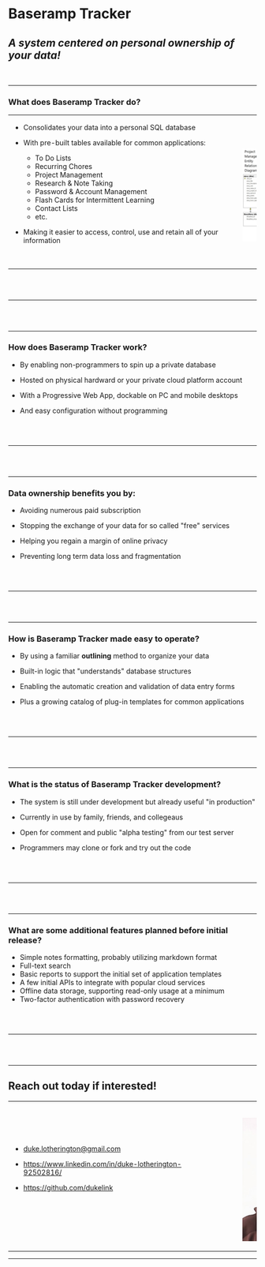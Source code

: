# Baseramp Tracker

## _A system centered on personal ownership of your data!_

<br/>

<hr/>

### What does Baseramp Tracker do?

<table border="0">
<tbody>
<tr>
<td>

* Consolidates your data into a personal SQL database

* With pre-built tables available for common applications:
  * To Do Lists
  * Recurring Chores
  * Project Management
  * Research & Note Taking
  * Password & Account Management
  * Flash Cards for Intermittent Learning
  * Contact Lists
  * etc.

* Making it easier to access, control, use and retain all of your information

&nbsp;&nbsp;&nbsp;&nbsp;&nbsp;&nbsp;&nbsp;&nbsp;&nbsp;&nbsp;&nbsp;&nbsp;&nbsp;&nbsp;&nbsp;&nbsp;&nbsp;&nbsp;&nbsp;&nbsp;&nbsp;&nbsp;&nbsp;&nbsp;&nbsp;&nbsp;&nbsp;&nbsp;&nbsp;&nbsp;&nbsp;&nbsp;&nbsp;&nbsp;&nbsp;&nbsp;&nbsp;&nbsp;&nbsp;&nbsp;&nbsp;&nbsp;&nbsp;&nbsp;&nbsp;&nbsp;&nbsp;&nbsp;&nbsp;&nbsp;&nbsp;&nbsp;&nbsp;&nbsp;&nbsp;&nbsp;&nbsp;&nbsp;&nbsp;&nbsp;&nbsp;&nbsp;&nbsp;&nbsp;&nbsp;&nbsp;&nbsp;&nbsp;&nbsp;&nbsp;&nbsp;&nbsp;&nbsp;&nbsp;&nbsp;&nbsp;&nbsp;&nbsp;&nbsp;&nbsp;&nbsp;&nbsp;&nbsp;&nbsp;&nbsp;&nbsp;&nbsp;&nbsp;&nbsp;&nbsp;&nbsp;&nbsp;&nbsp;&nbsp;&nbsp;&nbsp;&nbsp;&nbsp;&nbsp;&nbsp;&nbsp;&nbsp;&nbsp;&nbsp;&nbsp;&nbsp;&nbsp;&nbsp;&nbsp;&nbsp;&nbsp;&nbsp;
</td>
<td>
&nbsp;&nbsp;&nbsp;&nbsp;&nbsp;&nbsp;&nbsp;&nbsp;&nbsp;&nbsp;&nbsp;&nbsp;&nbsp;&nbsp;&nbsp;&nbsp;&nbsp;&nbsp;&nbsp;&nbsp;&nbsp;&nbsp;&nbsp;&nbsp;&nbsp;&nbsp;&nbsp;&nbsp;&nbsp;&nbsp;&nbsp;&nbsp;&nbsp;&nbsp;&nbsp;&nbsp;&nbsp;&nbsp;&nbsp;&nbsp;&nbsp;&nbsp;&nbsp;&nbsp;&nbsp;&nbsp;&nbsp;&nbsp;&nbsp;&nbsp;&nbsp;&nbsp;&nbsp;&nbsp;&nbsp;&nbsp;&nbsp;&nbsp;&nbsp;&nbsp;&nbsp;&nbsp;&nbsp;&nbsp;&nbsp;&nbsp;&nbsp;&nbsp;&nbsp;&nbsp;&nbsp;&nbsp;&nbsp;&nbsp;&nbsp;&nbsp;&nbsp;&nbsp;&nbsp;&nbsp;&nbsp;&nbsp;&nbsp;&nbsp;
<p align='center'><img src="./docs/ProjectsERD.jpg" width="250px"></p>
</td>
</tr>
</tbody>
</table>

<br/>
<br/>
<hr/>
<br/>
<br/>

<hr/>

### How does Baseramp Tracker work?

* By enabling non-programmers to spin up a private database

* Hosted on physical hardward or your private cloud platform account

* With a Progressive Web App, dockable on PC and mobile desktops

* And easy configuration without programming


<br/>
<br/>
<hr/>
<br/>
<br/>

<hr/>

### Data ownership benefits you by:

* Avoiding numerous paid subscription

* Stopping the exchange of your data for so called "free" services

* Helping you regain a margin of online privacy

* Preventing long term data loss and fragmentation
<br/>
<br/>
<hr/>
<br/>
<br/>

<hr/>

### How is Baseramp Tracker made easy to operate?

* By using a familiar **outlining** method to organize your data

* Built-in logic that "understands" database structures

* Enabling the automatic creation and validation of data entry forms

* Plus a growing catalog of plug-in templates for common applications
<br/>
<br/>
<hr/>
<br/>
<br/>

<hr/>

### What is the status of Baseramp Tracker development?

* The system is still under development but already useful "in production"

* Currently in use by family, friends, and collegeaus

* Open for comment and public "alpha testing" from our test server

* Programmers may clone or fork and try out the code
<br/>
<br/>
<hr/>
<br/>
<br/>

<hr/>

### What are some additional features planned before initial release?

* Simple notes formatting, probably utilizing markdown format
* Full-text search
* Basic reports to support the initial set of application templates
* A few initial APIs to integrate with popular cloud services
* Offline data storage, supporting read-only usage at a minimum
* Two-factor authentication with password recovery
<br/>
<br/>
<hr/>
<br/>
<br/>

<hr/>


## Reach out today if interested!

<table border="0">
<tbody>
<tr>
<td>

* duke.lotherington@gmail.com

* https://www.linkedin.com/in/duke-lotherington-92502816/

* https://github.com/dukelink

&nbsp;&nbsp;&nbsp;&nbsp;&nbsp;&nbsp;&nbsp;&nbsp;&nbsp;&nbsp;&nbsp;&nbsp;&nbsp;&nbsp;&nbsp;&nbsp;&nbsp;&nbsp;&nbsp;&nbsp;&nbsp;&nbsp;&nbsp;&nbsp;&nbsp;&nbsp;&nbsp;&nbsp;&nbsp;&nbsp;&nbsp;&nbsp;&nbsp;&nbsp;&nbsp;&nbsp;&nbsp;&nbsp;&nbsp;&nbsp;&nbsp;&nbsp;&nbsp;&nbsp;&nbsp;&nbsp;&nbsp;&nbsp;&nbsp;&nbsp;&nbsp;&nbsp;&nbsp;&nbsp;&nbsp;&nbsp;&nbsp;&nbsp;&nbsp;&nbsp;&nbsp;&nbsp;&nbsp;&nbsp;&nbsp;&nbsp;&nbsp;&nbsp;&nbsp;&nbsp;&nbsp;&nbsp;&nbsp;&nbsp;&nbsp;&nbsp;&nbsp;&nbsp;&nbsp;&nbsp;&nbsp;&nbsp;&nbsp;&nbsp;&nbsp;&nbsp;&nbsp;&nbsp;&nbsp;&nbsp;&nbsp;&nbsp;&nbsp;&nbsp;&nbsp;&nbsp;&nbsp;&nbsp;&nbsp;&nbsp;&nbsp;&nbsp;&nbsp;&nbsp;&nbsp;&nbsp;&nbsp;&nbsp;&nbsp;&nbsp;&nbsp;&nbsp;
</td>
<td>
&nbsp;&nbsp;&nbsp;&nbsp;&nbsp;&nbsp;&nbsp;&nbsp;&nbsp;&nbsp;&nbsp;&nbsp;&nbsp;&nbsp;&nbsp;&nbsp;&nbsp;&nbsp;&nbsp;&nbsp;&nbsp;&nbsp;&nbsp;&nbsp;&nbsp;&nbsp;&nbsp;&nbsp;&nbsp;&nbsp;&nbsp;&nbsp;&nbsp;&nbsp;&nbsp;&nbsp;&nbsp;&nbsp;&nbsp;&nbsp;&nbsp;&nbsp;&nbsp;&nbsp;&nbsp;&nbsp;&nbsp;&nbsp;&nbsp;&nbsp;&nbsp;&nbsp;&nbsp;&nbsp;&nbsp;&nbsp;&nbsp;&nbsp;&nbsp;&nbsp;&nbsp;&nbsp;&nbsp;&nbsp;&nbsp;&nbsp;&nbsp;&nbsp;&nbsp;&nbsp;&nbsp;&nbsp;&nbsp;&nbsp;&nbsp;&nbsp;&nbsp;&nbsp;&nbsp;&nbsp;&nbsp;&nbsp;&nbsp;&nbsp;
<p align='center'><img src="./docs/MojavePhoto2.jpg" width="250px"></p>
</td>
</tr>
</tbody>
</table>

<hr>






